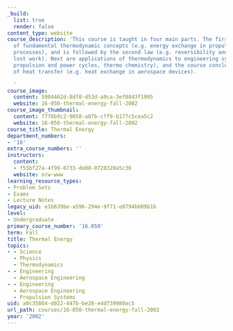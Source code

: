 ```yaml
---
_build:
  list: true
  render: false
content_type: website
course_description: 'This course is taught in four main parts. The first is a review
  of fundamental thermodynamic concepts (e.g. energy exchange in propulsion and power
  processes), and is followed by the second law (e.g. reversibility and irreversibility,
  lost work). Next are applications of thermodynamics to engineering systems (e.g.
  propulsion and power cycles, thermo chemistry), and the course concludes with fundamentals
  of heat transfer (e.g. heat exchange in aerospace devices).

  '
course_image:
  content: 5984462d-8df0-d53d-a9ca-3ef8843f1905
  website: 16-050-thermal-energy-fall-2002
course_image_thumbnail:
  content: 7770b9c2-9058-a07b-cff9-b177c5cea5c2
  website: 16-050-thermal-energy-fall-2002
course_title: Thermal Energy
department_numbers:
- '16'
extra_course_numbers: ''
instructors:
  content:
  - f55bf27a-4f99-0733-de08-0728328a5c36
  website: ocw-www
learning_resource_types:
- Problem Sets
- Exams
- Lecture Notes
legacy_uid: e1b639be-a596-294e-9f71-e8794bb09b1b
level:
- Undergraduate
primary_course_number: '16.050'
term: Fall
title: Thermal Energy
topics:
- - Science
  - Physics
  - Thermodynamics
- - Engineering
  - Aerospace Engineering
- - Engineering
  - Aerospace Engineering
  - Propulsion Systems
uid: a0c35864-d022-447b-be28-e4d739980ac5
url_path: courses/16-050-thermal-energy-fall-2002
year: '2002'
---
```

